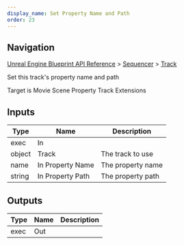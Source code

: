 ```yaml
---
display_name: Set Property Name and Path
order: 23
---
```

## Navigation

[Unreal Engine Blueprint API Reference](https://dev.epicgames.com/documentation/en-us/unreal-engine/BlueprintAPI) > [Sequencer](https://dev.epicgames.com/documentation/en-us/unreal-engine/BlueprintAPI/Sequencer) > [Track](https://dev.epicgames.com/documentation/en-us/unreal-engine/BlueprintAPI/Sequencer/Track)

Set this track's property name and path

Target is Movie Scene Property Track Extensions

## Inputs

| Type | Name | Description |
| --- | --- | --- |
| exec | In |  |
| object | Track | The track to use |
| name | In Property Name | The property name |
| string | In Property Path | The property path |

## Outputs

| Type | Name | Description |
| --- | --- | --- |
| exec | Out |  |
